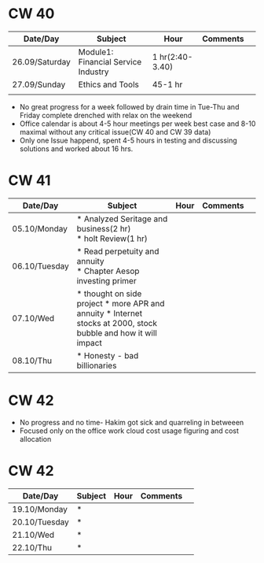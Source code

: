 # CW 40

| Date/Day  |  Subject | Hour  |  Comments |   |
|---    |---|---|---|---      |
|   26.09/Saturday    |   Module1: Financial Service Industry| 1 hr(2:40-3.40)  |   |   |
|  27.09/Sunday     |   Ethics and Tools |  45-1 hr |   |   |
|       |   |   |   |   


* No great progress for a week followed by drain time in Tue-Thu and Friday complete drenched with relax on the weekend
* Office calendar is about 4-5 hour meetings per week best case and 8-10 maximal without any critical issue(CW 40 and CW 39 data)
* Only one Issue happend, spent 4-5 hours in testing and discussing solutions and worked about 16 hrs. 

# CW 41

| Date/Day  |  Subject | Hour  |  Comments |   |
|---    |---|---|---|---      |
|   05.10/Monday    |  * Analyzed Seritage and business(2 hr)  <br> * holt Review(1 hr)  |   |   |   |
|  06.10/Tuesday     |  * Read perpetuity and annuity <br> * Chapter Aesop investing primer  |   |   |   |
|   07.10/Wed    |  * thought on side project * more APR and annuity * Internet stocks at 2000, stock bubble and how it will impact |   |   |   |
|  08.10/Thu     |  * Honesty - bad billionaries   |   |   |   |

# CW 42

* No progress and no time- Hakim got sick and quarreling in betweeen 
* Focused only on the office work cloud cost usage figuring and cost allocation

# CW 42


| Date/Day  |  Subject | Hour  |  Comments |   |
|---    |---|---|---|---      |
|   19.10/Monday    |  *   |   |   |   |
|  20.10/Tuesday     |  *  |   |   |   |
|  21.10/Wed    |  *  |   |   |   |
|  22.10/Thu     |  *    |   |   |   |
